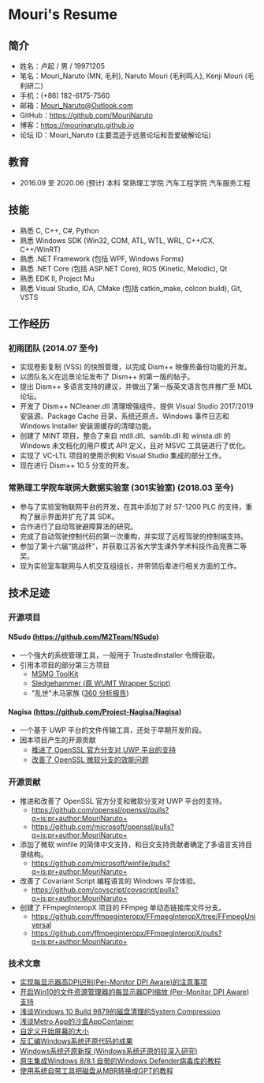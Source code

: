 ﻿# Mouri's Resume

## 简介

- 姓名：卢起 / 男 / 19971205
- 笔名：Mouri_Naruto (MN, 毛利), Naruto Mouri (毛利鸣人), Kenji Mouri (毛利研二)
- 手机：(+86) 182-6175-7560
- 邮箱：Mouri_Naruto@Outlook.com
- GitHub：https://github.com/MouriNaruto
- 博客：https://mourinaruto.github.io
- 论坛 ID：Mouri_Naruto (主要混迹于远景论坛和吾爱破解论坛)

## 教育

- 2016.09 至 2020.06 (预计) 本科 常熟理工学院 汽车工程学院 汽车服务工程

## 技能

- 熟悉 C, C++, C#, Python
- 熟悉 Windows SDK (Win32, COM, ATL, WTL, WRL, C++/CX, C++/WinRT)
- 熟悉 .NET Framework (包括 WPF, Windows Forms)
- 熟悉 .NET Core (包括 ASP.NET Core), ROS (Kinetic, Melodic), Qt
- 熟悉 EDK II, Project Mu
- 熟悉 Visual Studio, IDA, CMake (包括 catkin_make, colcon build), Git, VSTS

## 工作经历

### 初雨团队 (2014.07 至今)

- 实现卷影复制 (VSS) 的快照管理，以完成 Dism++ 映像热备份功能的开发。
- 以团队名义在远景论坛发布了 Dism++ 的第一版的帖子。
- 提出 Dism++ 多语言支持的建议，并做出了第一版英文语言包并推广至 MDL 论坛。
- 开发了 Dism++ NCleaner.dll 清理增强组件，提供 Visual Studio 2017/2019 安装源、Package Cache 目录、系统还原点、Windows 事件日志和 Windows Installer 安装源缓存的清理功能。
- 创建了 MINT 项目，整合了来自 ntdll.dll、samlib.dll 和 winsta.dll 的 Windows 未文档化的用户模式 API 定义，且对 MSVC 工具链进行了优化。
- 实现了 VC-LTL 项目的使用示例和 Visual Studio 集成的部分工作。
- 现在进行 Dism++ 10.5 分支的开发。

### 常熟理工学院车联网大数据实验室 (301实验室) (2018.03 至今)

- 参与了实验室物联网平台的开发，在其中添加了对 S7-1200 PLC 的支持，重构了展示界面并扩充了其 SDK。
- 合作进行了自动驾驶避障算法的研究。
- 完成了自动驾驶控制代码的第一次重构，并实现了远程驾驶的控制端支持。
- 参加了第十六届“挑战杯”，并获取江苏省大学生课外学术科技作品竞赛二等奖。
- 现为实验室车联网与人机交互组组长，并带领后辈进行相关方面的工作。 

## 技术足迹

### 开源项目

#### NSudo (https://github.com/M2Team/NSudo)

- 一个强大的系统管理工具，一般用于 TrustedInstaller 令牌获取。
- 引用本项目的部分第三方项目
  - [MSMG ToolKit](https://forums.mydigitallife.net/threads/50572/)
  - [Sledgehammer (原 WUMT Wrapper Script)](https://forums.mydigitallife.net/threads/72203/)
  - "乱世"木马家族 ([360 分析报告](http://www.360.cn/n/10477.html))

#### Nagisa (https://github.com/Project-Nagisa/Nagisa)

- 一个基于 UWP 平台的文件传输工具，还处于早期开发阶段。
- 因本项目产生的开源贡献
  - [推进了 OpenSSL 官方分支对 UWP 平台的支持](https://github.com/openssl/openssl/blob/42b3f10b5e461496aab1f74d24103d6902ebfcd5/CHANGES#L350)
  - [改善了 OpenSSL 微软分支的效能问题](https://github.com/microsoft/openssl/pull/61)

### 开源贡献

- 推进和改善了 OpenSSL 官方分支和微软分支对 UWP 平台的支持。
  - https://github.com/openssl/openssl/pulls?q=is:pr+author:MouriNaruto+
  - https://github.com/microsoft/openssl/pulls?q=is:pr+author:MouriNaruto+
- 添加了微软 winfile 的简体中文支持，和日文支持贡献者确定了多语言支持目录结构。
  - https://github.com/microsoft/winfile/pulls?q=is:pr+author:MouriNaruto+
- 改善了 Covariant Script 编程语言的 Windows 平台体验。
  - https://github.com/covscript/covscript/pulls?q=is:pr+author:MouriNaruto+
- 创建了 FFmpegInteropX 项目的 FFmpeg 单动态链接库文件分支。
  - https://github.com/ffmpeginteropx/FFmpegInteropX/tree/FFmpegUniversal
  - https://github.com/ffmpeginteropx/FFmpegInteropX/pulls?q=is:pr+author:MouriNaruto+

### 技术文章

- [实现每显示器高DPI识别(Per-Monitor DPI Aware)的注意事项](https://www.52pojie.cn/thread-512713-1-1.html)
- [开启Win10的文件资源管理器的每显示器DPI缩放 (Per-Monitor DPI Aware) 支持](https://www.52pojie.cn/thread-506556-1-1.html)
- [浅谈Windows 10 Build 9879的磁盘清理的System Compression](http://bbs.pcbeta.com/viewthread-1567726-1-1.html)
- [浅谈Metro App的沙盒AppContainer](http://bbs.pcbeta.com/viewthread-1611980-1-1.html)
- [自定义开始屏幕的大小](http://bbs.pcbeta.com/viewthread-1524688-1-1.html)
- [反汇编Windows系统还原代码的成果](http://bbs.pcbeta.com/viewthread-1535789-1-1.html)
- [Windows系统还原新探 (Windows系统还原的较深入研究)](http://bbs.pcbeta.com/viewthread-1507617-1-1.html)
- [原生集成Windows 8/8.1 自带的Windows Defender病毒库的教程](http://bbs.pcbeta.com/viewthread-1519551-1-1.html)
- [使用系统自带工具把磁盘从MBR转换成GPT的教程](http://bbs.pcbeta.com/viewthread-1488892-1-1.html)
